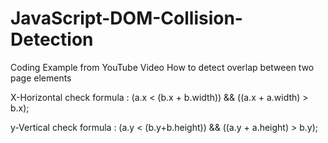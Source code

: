 # JavaScript-DOM-Collision-Detection

Coding Example from YouTube Video 
How to detect overlap between two page elements

X-Horizontal check formula :
(a.x < (b.x + b.width)) && ((a.x + a.width) > b.x);
 
y-Vertical check formula :
(a.y < (b.y+b.height)) && ((a.y + a.height) > b.y);
